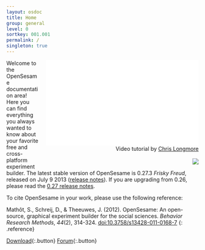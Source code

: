 ```yaml
---
layout: osdoc
title: Home
group: general
level: 0
sortkey: 001.001
permalink: /
singleton: true
---
```


<div style='float:right;margin-left:16px;text-align:right;'>
	<div class='video'>
		<iframe width="400" height="225" src="//www.youtube.com/embed/-zMH65re1m0" frameborder="0" allowfullscreen></iframe>
		<br />
		<span class='vid-caption'>Video tutorial by <a href='http://www.chrislongmore.co.uk/' target='_blank'>Chris Longmore</a></span>
	</div>
	<br />
	<img src="/img/fig/fig1.1.1.png" />	
</div>

Welcome to the OpenSesame documentation area! Here you can find everything you always wanted to know about your favorite free and cross-platform experiment builder. The latest stable version of OpenSesame is 0.27.3 *Frisky Freud*, released on July 9 2013 ([release notes][]). If you are upgrading from 0.26, please read the [0.27 release notes][].

To cite OpenSesame in your work, please use the following reference:
	
Mathôt, S., Schreij, D., & Theeuwes, J. (2012). OpenSesame: An open-source, graphical experiment builder for the social sciences. *Behavior Research Methods*, *44*(2), 314-324. [doi:10.3758/s13428-011-0168-7](http://dx.doi.org/10.3758/s13428-011-0168-7)
{: .reference}

[Download][]{:.button}
[Forum][]{:.button}

[forum]: http://forum.cogsci.nl/
[0.27 release notes]: /notes/0.27
[release notes]: /notes/0.27.3
[download]: /getting-started/getting-opensesame/
